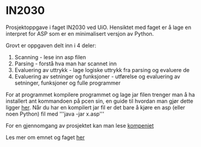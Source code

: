 # IN2030
Prosjektoppgave i faget IN2030 ved UiO.
Hensiktet med faget er å lage en interpret for ASP som er en minimalisert versjon av Python.

Grovt er oppgaven delt inn i 4 deler:
1. Scanning - lese inn asp filen
2. Parsing - forstå hva man har scannet inn
3. Evaluering av uttrykk - lage logiske uttrykk fra parsing og evaluere de
4. Evaluering av setninger og funksjoner - utførelse og evaluering av setninger, funksjoner og fulle programmer

For at programmet kompilere programmet og lage jar filen trenger man å ha installert ant kommandoen på pcen sin, en guide til hvordan man gjør dette ligger [her](https://www.uio.no/studier/emner/matnat/ifi/IN2030/h21/ressurser/installer-ant.pdf).
Når du har en kompilert jar fil er det bare å kjøre en asp (eller noen Python) fil med
'''java -jar x.asp'''

For en gjennomgang av prosjektet kan man lese [kompeniet](https://www.uio.no/studier/emner/matnat/ifi/IN2030/h21/nedlastinger/kompendium.pdf)

Les mer om emnet og faget [her](https://www.uio.no/studier/emner/matnat/ifi/IN2030/)  
